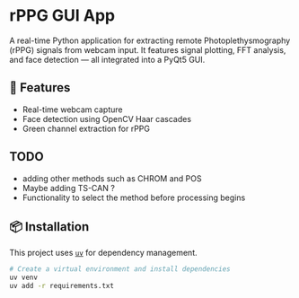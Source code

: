 # rPPG GUI App

A real-time Python application for extracting remote Photoplethysmography (rPPG) signals from webcam input. It features signal plotting, FFT analysis, and face detection — all integrated into a PyQt5 GUI.

## 🧠 Features

- Real-time webcam capture
- Face detection using OpenCV Haar cascades
- Green channel extraction for rPPG

## TODO

- adding other methods such as CHROM and POS
- Maybe adding TS-CAN ?
- Functionality to select the method before processing begins

## 📦 Installation

This project uses [`uv`](https://github.com/astral-sh/uv) for dependency management.

```bash
# Create a virtual environment and install dependencies
uv venv
uv add -r requirements.txt

```
